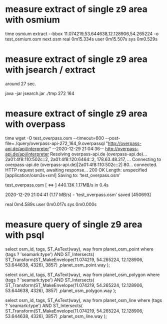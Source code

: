 # measure extract of single z9 area with osmium
time osmium extract --bbox 11.074219,53.644638,12.128906,54.265224 -o test_osmium.osm next.osm
real	0m15.334s
user	0m15.507s
sys	0m0.529s

# measure extract of single z9 area with jsearch / extract
around 27 sec.

java -jar jsearch.jar ./tmp 272 164

# measure extract of single z9 area with overpass
time wget -O test_overpass.osm --timeout=600 --post-file=./query/overpass-api-272_164_9.overpassql "http://overpass-api.de/api/interpreter"
--2020-12-29 21:04:36--  http://overpass-api.de/api/interpreter
Resolving overpass-api.de (overpass-api.de)... 2a01:4f8:110:502c::2, 2a01:4f8:120:6464::2, 178.63.48.217, ...
Connecting to overpass-api.de (overpass-api.de)|2a01:4f8:110:502c::2|:80... connected.
HTTP request sent, awaiting response... 200 OK
Length: unspecified [application/osm3s+xml]
Saving to: ‘test_overpass.osm’

test_overpass.osm                              [  <=>                                                                                 ] 440.13K  1.17MB/s    in 0.4s

2020-12-29 21:04:41 (1.17 MB/s) - ‘test_overpass.osm’ saved [450693]

real	0m4.589s
user	0m0.017s
sys	0m0.000s


# measure query of single z9 area with psql
select osm_id, tags, ST_AsText(way), way
  from planet_osm_point
  where (tags ? 'seamark:type')
    AND ST_Intersects(
		  ST_Transform(ST_MakeEnvelope(11.074219, 54.265224, 12.128906, 53.644638, 4326), 3857)
		  ,planet_osm_point.way
		);
		
select osm_id, tags, ST_AsText(way), way
  from planet_osm_polygon
  where (tags ? 'seamark:type')
    AND ST_Intersects(
		  ST_Transform(ST_MakeEnvelope(11.074219, 54.265224, 12.128906, 53.644638, 4326), 3857)
		  ,planet_osm_polygon.way
		);	
		
select osm_id, tags, ST_AsText(way), way
  from planet_osm_line
  where (tags ? 'seamark:type')
    AND ST_Intersects(
		  ST_Transform(ST_MakeEnvelope(11.074219, 54.265224, 12.128906, 53.644638, 4326), 3857)
		  ,planet_osm_line.way
		);
		
		

		